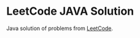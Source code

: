 # LeetCode JAVA Solution

Java solution of problems from <a href ="https://leetcode.com/problemset/algorithms/" >LeetCode</a>.

